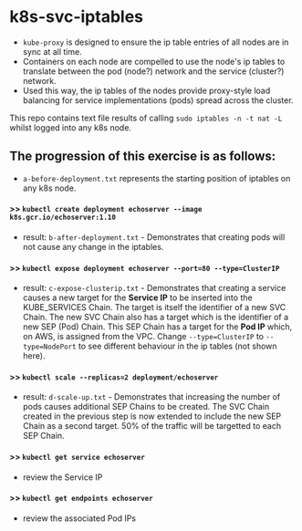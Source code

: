 # k8s-svc-iptables

- `kube-proxy` is designed to ensure the ip table entries of all nodes are in sync at all time.
- Containers on each node are compelled to use the node's ip tables to translate between the pod (node?) network and the service (cluster?) network.
- Used this way, the ip tables of the nodes provide proxy-style load balancing for service implementations (pods) spread across the cluster.

This repo contains text file results of calling `sudo iptables -n -t nat -L` whilst logged into any k8s node.

## The progression of this exercise is as follows:
- `a-before-deployment.txt` represents the starting position of iptables on any k8s node.
#### >> `kubectl create deployment echoserver --image k8s.gcr.io/echoserver:1.10`
- result: `b-after-deployment.txt` - Demonstrates that creating pods will not cause any change in the iptables.
#### >> `kubectl expose deployment echoserver --port=80 --type=ClusterIP`
- result: `c-expose-clusterip.txt` - Demonstrates that creating a service causes a new target for the **Service IP** to be inserted into the KUBE_SERVICES Chain. The target is itself the identifier of a new SVC Chain. The new SVC Chain also has a target which is the identifier of a new SEP (Pod) Chain. This SEP Chain has a target for the **Pod IP** which, on AWS, is assigned from the VPC. Change `--type=ClusterIP` to `--type=NodePort` to see different behaviour in the ip tables (not shown here).
#### >> `kubectl scale --replicas=2 deployment/echoserver`
- result: `d-scale-up.txt` - Demonstrates that increasing the number of pods causes additional SEP Chains to be created. The SVC Chain created in the previous step is now extended to include the new SEP Chain as a second target. 50% of the traffic will be targetted to each SEP Chain.
#### >> `kubectl get service echoserver`
- review the Service IP
#### >> `kubectl get endpoints echoserver`
- review the associated Pod IPs
